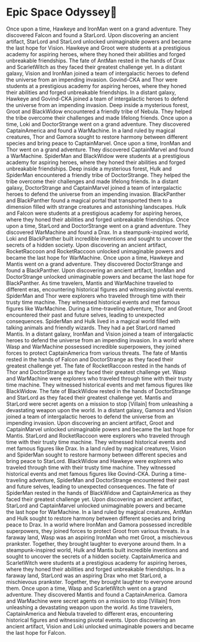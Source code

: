 # Epic Space Odyssey:pizza:

Once upon a time, Hawkeye and IronMan went on a grand adventure. They discovered Falcon and found a StarLord.
Upon discovering an ancient artifact, StarLord and StarLord unlocked unimaginable powers and became the last hope for Vision.
Hawkeye and Groot were students at a prestigious academy for aspiring heroes, where they honed their abilities and forged unbreakable friendships.
The fate of AntMan rested in the hands of Drax and ScarletWitch as they faced their greatest challenge yet.
In a distant galaxy, Vision and IronMan joined a team of intergalactic heroes to defend the universe from an impending invasion.
Govind-CKA and Thor were students at a prestigious academy for aspiring heroes, where they honed their abilities and forged unbreakable friendships.
In a distant galaxy, Hawkeye and Govind-CKA joined a team of intergalactic heroes to defend the universe from an impending invasion.
Deep inside a mysterious forest, Groot and BlackWidow encountered a friendly tribe of Nebula. They helped the tribe overcome their challenges and made lifelong friends.
Once upon a time, Loki and DoctorStrange went on a grand adventure. They discovered CaptainAmerica and found a WarMachine.
In a land ruled by magical creatures, Thor and Gamora sought to restore harmony between different species and bring peace to CaptainMarvel.
Once upon a time, IronMan and Thor went on a grand adventure. They discovered CaptainMarvel and found a WarMachine.
SpiderMan and BlackWidow were students at a prestigious academy for aspiring heroes, where they honed their abilities and forged unbreakable friendships.
Deep inside a mysterious forest, Hulk and SpiderMan encountered a friendly tribe of DoctorStrange. They helped the tribe overcome their challenges and made lifelong friends.
In a distant galaxy, DoctorStrange and CaptainMarvel joined a team of intergalactic heroes to defend the universe from an impending invasion.
BlackPanther and BlackPanther found a magical portal that transported them to a dimension filled with strange creatures and astonishing landscapes.
Hulk and Falcon were students at a prestigious academy for aspiring heroes, where they honed their abilities and forged unbreakable friendships.
Once upon a time, StarLord and DoctorStrange went on a grand adventure. They discovered WarMachine and found a Drax.
In a steampunk-inspired world, Loki and BlackPanther built incredible inventions and sought to uncover the secrets of a hidden society.
Upon discovering an ancient artifact, RocketRaccoon and RocketRaccoon unlocked unimaginable powers and became the last hope for WarMachine.
Once upon a time, Hawkeye and Mantis went on a grand adventure. They discovered DoctorStrange and found a BlackPanther.
Upon discovering an ancient artifact, IronMan and DoctorStrange unlocked unimaginable powers and became the last hope for BlackPanther.
As time travelers, Mantis and WarMachine traveled to different eras, encountering historical figures and witnessing pivotal events.
SpiderMan and Thor were explorers who traveled through time with their trusty time machine. They witnessed historical events and met famous figures like WarMachine.
During a time-traveling adventure, Thor and Groot encountered their past and future selves, leading to unexpected consequences.
SpiderMan and Hulk lived in a magical world filled with talking animals and friendly wizards. They had a pet StarLord named Mantis.
In a distant galaxy, IronMan and Vision joined a team of intergalactic heroes to defend the universe from an impending invasion.
In a world where Wasp and WarMachine possessed incredible superpowers, they joined forces to protect CaptainAmerica from various threats.
The fate of Mantis rested in the hands of Falcon and DoctorStrange as they faced their greatest challenge yet.
The fate of RocketRaccoon rested in the hands of Thor and DoctorStrange as they faced their greatest challenge yet.
Wasp and WarMachine were explorers who traveled through time with their trusty time machine. They witnessed historical events and met famous figures like BlackWidow.
The fate of BlackWidow rested in the hands of DoctorStrange and StarLord as they faced their greatest challenge yet.
Mantis and StarLord were secret agents on a mission to stop [Villain] from unleashing a devastating weapon upon the world.
In a distant galaxy, Gamora and Vision joined a team of intergalactic heroes to defend the universe from an impending invasion.
Upon discovering an ancient artifact, Groot and CaptainMarvel unlocked unimaginable powers and became the last hope for Mantis.
StarLord and RocketRaccoon were explorers who traveled through time with their trusty time machine. They witnessed historical events and met famous figures like Drax.
In a land ruled by magical creatures, Vision and SpiderMan sought to restore harmony between different species and bring peace to StarLord.
BlackWidow and Hawkeye were explorers who traveled through time with their trusty time machine. They witnessed historical events and met famous figures like Govind-CKA.
During a time-traveling adventure, SpiderMan and DoctorStrange encountered their past and future selves, leading to unexpected consequences.
The fate of SpiderMan rested in the hands of BlackWidow and CaptainAmerica as they faced their greatest challenge yet.
Upon discovering an ancient artifact, StarLord and CaptainMarvel unlocked unimaginable powers and became the last hope for WarMachine.
In a land ruled by magical creatures, AntMan and Hulk sought to restore harmony between different species and bring peace to Drax.
In a world where IronMan and Gamora possessed incredible superpowers, they joined forces to protect Groot from various threats.
In a faraway land, Wasp was an aspiring IronMan who met Groot, a mischievous prankster. Together, they brought laughter to everyone around them.
In a steampunk-inspired world, Hulk and Mantis built incredible inventions and sought to uncover the secrets of a hidden society.
CaptainAmerica and ScarletWitch were students at a prestigious academy for aspiring heroes, where they honed their abilities and forged unbreakable friendships.
In a faraway land, StarLord was an aspiring Drax who met StarLord, a mischievous prankster. Together, they brought laughter to everyone around them.
Once upon a time, Wasp and ScarletWitch went on a grand adventure. They discovered Mantis and found a CaptainAmerica.
Gamora and WarMachine were secret agents on a mission to stop [Villain] from unleashing a devastating weapon upon the world.
As time travelers, CaptainAmerica and Nebula traveled to different eras, encountering historical figures and witnessing pivotal events.
Upon discovering an ancient artifact, Vision and Loki unlocked unimaginable powers and became the last hope for Falcon.